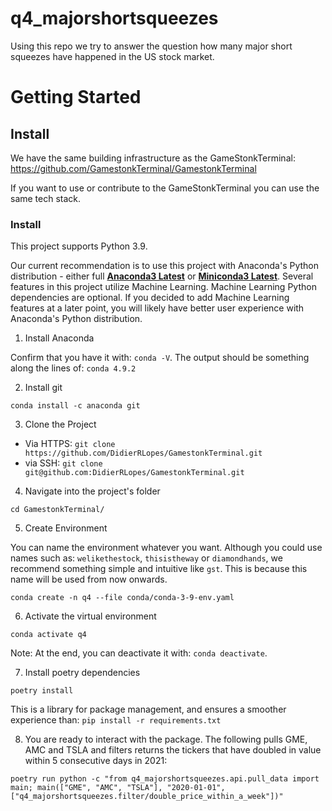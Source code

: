# q4_majorshortsqueezes
Using this repo we try to answer the question how many major short squeezes have happened in the US stock market.

# Getting Started
## Install

We have the same building infrastructure as the GameStonkTerminal:
https://github.com/GamestonkTerminal/GamestonkTerminal

If you want to use or contribute to the GameStonkTerminal you can use the same tech stack.
### Install

This project supports Python 3.9.

Our current recommendation is to use this project with Anaconda's Python distribution - either full [__Anaconda3 Latest__](https://repo.anaconda.com/archive/) or [__Miniconda3 Latest__](https://repo.anaconda.com/archive/). Several features in this project utilize Machine Learning. Machine Learning Python dependencies are optional. If you decided to add Machine Learning features at a later point, you will likely have better user experience with Anaconda's Python distribution.

1. Install Anaconda

Confirm that you have it with: `conda -V`. The output should be something along the lines of: `conda 4.9.2`

2. Install git

```
conda install -c anaconda git
````

3. Clone the Project

  - Via HTTPS: `git clone https://github.com/DidierRLopes/GamestonkTerminal.git`
  - via SSH:  `git clone git@github.com:DidierRLopes/GamestonkTerminal.git`

4. Navigate into the project's folder

```
cd GamestonkTerminal/
```

5. Create Environment

You can name the environment whatever you want. Although you could use names such as: `welikethestock`, `thisistheway` or `diamondhands`, we recommend something simple and intuitive like `gst`. This is because this name will be used from now onwards.

```
conda create -n q4 --file conda/conda-3-9-env.yaml
````

6. Activate the virtual environment

```
conda activate q4
```

Note: At the end, you can deactivate it with: `conda deactivate`.

7. Install poetry dependencies

```
poetry install
```

This is a library for package management, and ensures a smoother experience than: ``pip install -r requirements.txt``

8.  You are ready to interact with the package.
    The following pulls GME, AMC and TSLA and filters returns the tickers
    that have doubled in value within 5 consecutive days in 2021:

```
poetry run python -c "from q4_majorshortsqueezes.api.pull_data import main; main(["GME", "AMC", "TSLA"], "2020-01-01", ["q4_majorshortsqueezes.filter/double_price_within_a_week"])"
```
